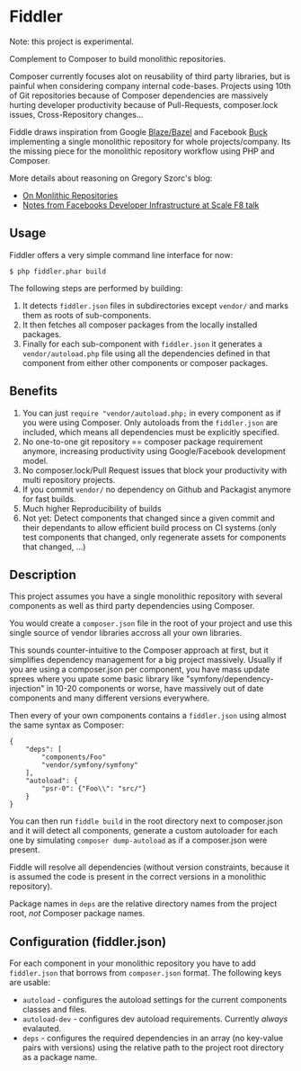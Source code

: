 # Fiddler

Note: this project is experimental.

Complement to Composer to build monolithic repositories.

Composer currently focuses alot on reusability of third party libraries,
but is painful when considering company internal code-bases.
Projects using 10th of Git repositories because
of Composer dependencies are massively hurting developer productivity
because of Pull-Requests, composer.lock issues, Cross-Repository changes...

Fiddle draws inspiration from Google [Blaze/Bazel](http://bazel.io/) and
Facebook [Buck](http://facebook.github.io/buck/) implementing a single
monolithic repository for whole projects/company. Its the missing piece for
the monolithic repository workflow using PHP and Composer.

More details about reasoning on Gregory Szorc's blog:

- [On Monlithic Repositories](http://gregoryszorc.com/blog/2014/09/09/on-monolithic-repositories/)
- [Notes from Facebooks Developer Infrastructure at Scale F8 talk](http://gregoryszorc.com/blog/2015/03/28/notes-from-facebook's-developer-infrastructure-at-scale-f8-talk/)


## Usage

Fiddler offers a very simple command line interface for now:

    $ php fiddler.phar build

The following steps are performed by building:

1. It detects `fiddler.json` files in subdirectories except `vendor/` and marks
   them as roots of sub-components.
2. It then fetches all composer packages from the locally installed packages.
3. Finally for each sub-component with `fiddler.json` it generates a
   `vendor/autoload.php` file using all the dependencies defined in that
   component from either other components or composer packages.

## Benefits

1. You can just `require "vendor/autoload.php;` in every component as if you were using Composer.
   Only autoloads from the `fiddler.json` are included, which means all dependencies must be explicitly
   specified.
2. No one-to-one git repository == composer package requirement anymore,
   increasing productivity using Google/Facebook development model.
3. No composer.lock/Pull Request issues that block your productivity with multi repository projects.
4. If you commit `vendor/` no dependency on Github and Packagist anymore for fast builds.
5. Much higher Reproducibility of builds
6. Not yet: Detect components that changed since a given commit and their dependants to allow efficient
   build process on CI systems (only test components that changed, only regenerate assets for components that changed, ...)

## Description

This project assumes you have a single monolithic repository with
several components as well as third party dependencies using Composer.

You would create a `composer.json` file in the root of your project and use
this single source of vendor libraries accross all your own libraries.

This sounds counter-intuitive to the Composer approach at first, but
it simplifies dependency management for a big project massively. Usually
if you are using a composer.json per component, you have mass update sprees
where you upate some basic library like "symfony/dependency-injection" in
10-20 components or worse, have massively out of date components and
many different versions everywhere.

Then every of your own components contains a `fiddler.json` using almost
the same syntax as Composer:

    {
        "deps": [
            "components/Foo"
            "vendor/symfony/symfony"
        ],
        "autoload": {
            "psr-0": {"Foo\\": "src/"}
        }
    }

You can then run `fiddle build` in the root directory next to composer.json and
it will detect all components, generate a custom autoloader for each one by
simulating `composer dump-autoload` as if a composer.json were present.

Fiddle will resolve all dependencies (without version constraints, because it
is assumed the code is present in the correct versions in a monolithic
repository).

Package names in `deps` are the relative directory names from the project root,
*not* Composer package names.

## Configuration (fiddler.json)

For each component in your monolithic repository you have to add `fiddler.json`
that borrows from `composer.json` format. The following keys are usable:

- `autoload` - configures the autoload settings for the current components classes and files.
- `autoload-dev` - configures dev autoload requirements. Currently *always* evalauted.
- `deps` - configures the required dependencies in an array (no key-value pairs with versions)
  using the relative path to the project root directory as a package name.
